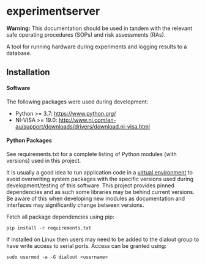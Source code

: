 # experimentserver

**Warning:** This documentation should be used in tandem with the relevant safe operating procedures (SOPs) and risk assessments (RAs).

A tool for running hardware during experiments and logging results to a database.

## Installation

#### Software

The following packages were used during development:

- Python >= 3.7: https://www.python.org/
- NI-VISA >= 19.0: http://www.ni.com/en-au/support/downloads/drivers/download.ni-visa.html

#### Python Packages

See requirements.txt for a complete listing of Python modules (with versions) used in this project.

It is usually a good idea to run application code in a [virtual environment](https://realpython.com/python-virtual-environments-a-primer/) to avoid overwriting system packages with the specific versions used during development/testing of this software. This project provides pinned dependencies and as such some libraries may be behind current versions. Be aware of this when developing new modules as documentation and interfaces may significantly change between versions.

Fetch all package dependencies using pip:

``pip install -r requirements.txt``

If installed on Linux then users may need to be added to the dialout group to have write access to serial ports. Access can be granted using:

``sudo usermod -a -G dialout <username>``
